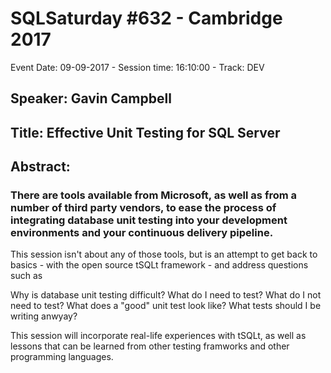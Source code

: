 # SQLSaturday #632 - Cambridge 2017
Event Date: 09-09-2017 - Session time: 16:10:00 - Track: DEV 
## Speaker: Gavin Campbell
## Title: Effective Unit Testing for SQL Server
## Abstract:
### There are tools available from Microsoft, as well as from a number of third party vendors, to ease the process of integrating database unit testing into your development environments and your continuous delivery pipeline.

This session isn't about any of those tools, but is an attempt to get back to basics - with the open source tSQLt framework - and address questions such as 

 Why is database unit testing difficult?
 What do I need to test?
 What do I not need to test?
What does a "good" unit test look like?
What tests should I be writing anwyay?

This session will incorporate real-life experiences with tSQLt, as well as lessons that can be learned from other testing framworks and other programming languages.
